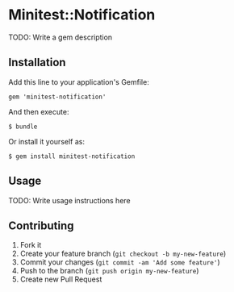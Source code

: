 # Minitest::Notification

TODO: Write a gem description

## Installation

Add this line to your application's Gemfile:

    gem 'minitest-notification'

And then execute:

    $ bundle

Or install it yourself as:

    $ gem install minitest-notification

## Usage

TODO: Write usage instructions here

## Contributing

1. Fork it
2. Create your feature branch (`git checkout -b my-new-feature`)
3. Commit your changes (`git commit -am 'Add some feature'`)
4. Push to the branch (`git push origin my-new-feature`)
5. Create new Pull Request
